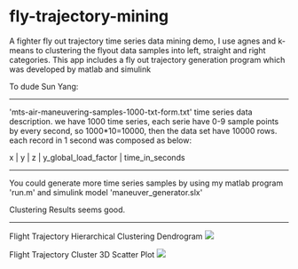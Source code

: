 # fly-trajectory-mining
A fighter fly out trajectory time series data mining demo, I use agnes and k-means to clustering the flyout data samples into left, straight and right categories. This app includes a fly out trajectory generation program which was developed by matlab and simulink 


To dude Sun Yang:
______________________________


'mts-air-maneuvering-samples-1000-txt-form.txt' time series data description.
 we have 1000 time series, each serie have 0-9 sample points by every second, so 1000*10=10000, then the data set have 10000 rows.
 each record in 1 second was composed as below:
 
 x | y | z | y_global_load_factor | time_in_seconds


______________________________

You could generate more time series samples by using my matlab program 'run.m' and simulink model 'maneuver_generator.slx'


Clustering Results seems good. 
______________________________
Flight Trajectory Hierarchical Clustering Dendrogram
![](https://github.com/HaiyinPiao/fly-trajectory-mining/plot_dendrogram.png)

Flight Trajectory Cluster 3D Scatter Plot
![](https://github.com/HaiyinPiao/fly-trajectory-mining/3d_traj_scatter.png)

